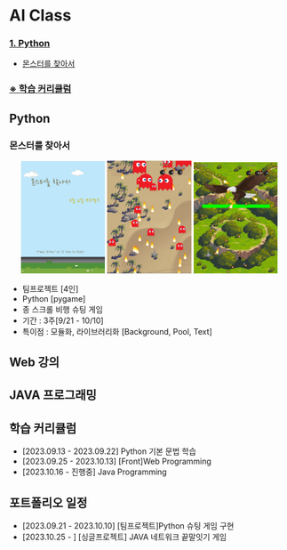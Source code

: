 # AI Class 

### [1. Python](#Python)
  - [몬스터를 찾아서](#몬스터를-찾아서)

### [※ 학습 커리큘럼](#학습-커리큘럼)

## Python

### 몬스터를 찾아서
<p align="center" width="100%">
  <img src="portfolio_image/python_portfolio1.png" width="30%">
  <img src="portfolio_image/python_portfolio02.png" width="30%">
  <img src="portfolio_image/python_portfolio03.png" width="30%">
</p>

- 팀프로젝트 [4인]
- Python [pygame]
- 종 스크롤 비행 슈팅 게임
- 기간 : 3주[9/21 - 10/10]
- 특이점 : 모듈화, 라이브러리화 [Background, Pool, Text]

## Web 강의


## JAVA 프로그래밍

## 학습 커리큘럼

- [2023.09.13 - 2023.09.22] Python 기본 문법 학습
- [2023.09.25 - 2023.10.13] [Front]Web Programming
- [2023.10.16 - 진행중] Java Programming

## 포트폴리오 일정
- [2023.09.21 - 2023.10.10] [팀프로젝트]Python 슈팅 게임 구현
- [2023.10.25 - ] [싱글프로젝트] JAVA 네트워크 끝말잇기 게임
